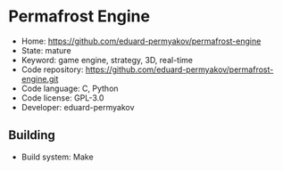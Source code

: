 # Permafrost Engine

- Home: https://github.com/eduard-permyakov/permafrost-engine
- State: mature
- Keyword: game engine, strategy, 3D, real-time
- Code repository: https://github.com/eduard-permyakov/permafrost-engine.git
- Code language: C, Python
- Code license: GPL-3.0
- Developer: eduard-permyakov

## Building

- Build system: Make
